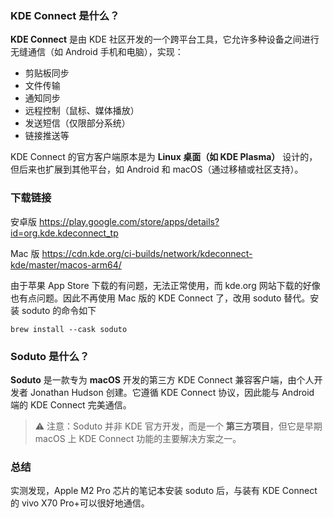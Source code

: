 ### KDE Connect 是什么？

**KDE Connect** 是由 KDE 社区开发的一个跨平台工具，它允许多种设备之间进行无缝通信（如 Android 手机和电脑），实现：

- 剪贴板同步
- 文件传输
- 通知同步
- 远程控制（鼠标、媒体播放）
- 发送短信（仅限部分系统）
- 链接推送等

KDE Connect 的官方客户端原本是为 **Linux 桌面（如 KDE Plasma）** 设计的，但后来也扩展到其他平台，如 Android 和 macOS（通过移植或社区支持）。

### 下载链接

安卓版
https://play.google.com/store/apps/details?id=org.kde.kdeconnect_tp

Mac 版
https://cdn.kde.org/ci-builds/network/kdeconnect-kde/master/macos-arm64/

由于苹果 App Store 下载的有问题，无法正常使用，而 kde.org 网站下载的好像也有点问题。因此不再使用 Mac 版的 KDE Connect 了，改用 soduto 替代。安装 soduto 的命令如下

```shell
brew install --cask soduto
```

### Soduto 是什么？

**Soduto** 是一款专为 **macOS** 开发的第三方 KDE Connect 兼容客户端，由个人开发者 Jonathan Hudson 创建。它遵循 KDE Connect 协议，因此能与 Android 端的 KDE Connect 完美通信。

> ⚠️ 注意：Soduto 并非 KDE 官方开发，而是一个 **第三方项目**，但它是早期 macOS 上 KDE Connect 功能的主要解决方案之一。

### 总结

实测发现，Apple M2 Pro 芯片的笔记本安装 soduto 后，与装有 KDE Connect 的 vivo X70 Pro+可以很好地通信。
